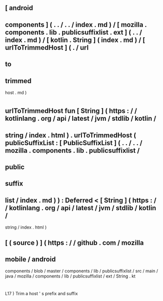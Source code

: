 [
android
-
components
]
(
.
.
/
.
.
/
index
.
md
)
/
[
mozilla
.
components
.
lib
.
publicsuffixlist
.
ext
]
(
.
.
/
index
.
md
)
/
[
kotlin
.
String
]
(
index
.
md
)
/
[
urlToTrimmedHost
]
(
.
/
url
-
to
-
trimmed
-
host
.
md
)
#
urlToTrimmedHost
fun
[
String
]
(
https
:
/
/
kotlinlang
.
org
/
api
/
latest
/
jvm
/
stdlib
/
kotlin
/
-
string
/
index
.
html
)
.
urlToTrimmedHost
(
publicSuffixList
:
[
PublicSuffixList
]
(
.
.
/
.
.
/
mozilla
.
components
.
lib
.
publicsuffixlist
/
-
public
-
suffix
-
list
/
index
.
md
)
)
:
Deferred
<
[
String
]
(
https
:
/
/
kotlinlang
.
org
/
api
/
latest
/
jvm
/
stdlib
/
kotlin
/
-
string
/
index
.
html
)
>
[
(
source
)
]
(
https
:
/
/
github
.
com
/
mozilla
-
mobile
/
android
-
components
/
blob
/
master
/
components
/
lib
/
publicsuffixlist
/
src
/
main
/
java
/
mozilla
/
components
/
lib
/
publicsuffixlist
/
ext
/
String
.
kt
#
L17
)
Trim
a
host
'
s
prefix
and
suffix
